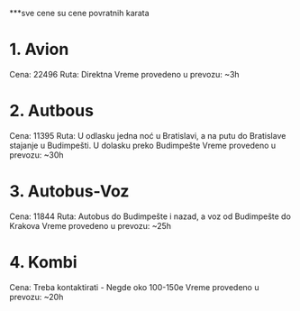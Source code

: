 ***sve cene su cene povratnih karata

# 1. Avion
Cena: 22496
Ruta: Direktna
Vreme provedeno u prevozu: ~3h
# 2. Autbous
Cena: 11395
Ruta: U odlasku jedna noć u Bratislavi, a na putu do Bratislave stajanje u Budimpešti. U dolasku preko Budimpešte
Vreme provedeno u prevozu: ~30h
# 3. Autobus-Voz
Cena: 11844
Ruta: Autobus do Budimpešte i nazad, a voz od Budimpešte do Krakova
Vreme provedeno u prevozu: ~25h
# 4. Kombi
Cena: Treba kontaktirati - Negde oko 100-150e
Vreme provedeno u prevozu: ~20h
